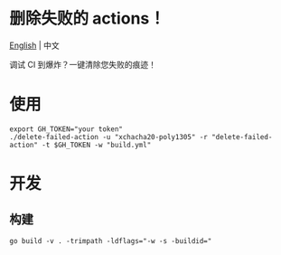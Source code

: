 # 删除失败的 actions！

[English](./README.md) | 中文

调试 CI 到爆炸？一键清除您失败的痕迹！

# 使用

```shell
export GH_TOKEN="your token"
./delete-failed-action -u "xchacha20-poly1305" -r "delete-failed-action" -t $GH_TOKEN -w "build.yml"
```

# 开发

## 构建

```shell
go build -v . -trimpath -ldflags="-w -s -buildid="
```